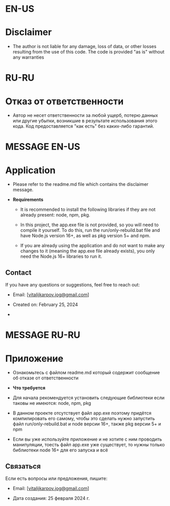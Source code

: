 # EN-US
# **Disclaimer**

- The author is not liable for any damage, loss of data, or other losses resulting from the use of this code. The code is provided "as is" without any warranties

# RU-RU
# **Отказ от ответственности**
- Автор не несет ответственности за любой ущерб, потерю данных или другие убытки, возникшие в результате использования этого кода. Код предоставляется "как есть" без каких-либо гарантий.

# MESSAGE EN-US
# Application

- Please refer to the readme.md file which contains the disclaimer message.

- **Requirements**

  - It is recommended to install the following libraries if they are not already present: node, npm, pkg.

  - In this project, the app.exe file is not provided, so you will need to compile it yourself. To do this, run the run/only-rebuild.bat file and have Node.js version 16+, as well as pkg version 5+ and npm.

  - If you are already using the application and do not want to make any changes to it (meaning the app.exe file already exists), you only need the Node.js 16+ libraries to run it.

## Contact

If you have any questions or suggestions, feel free to reach out:

- Email: [vitalijkarpov.jog@gmail.com]

- Created on: February 25, 2024
- 
# MESSAGE RU-RU
# Приложение

- Ознакомьтесь с файлом readme.md который содержит сообщение об отказе от ответственности

- **Что требуется**
  
- Для начала рекомендуется установить следующие библиотеки если таковы не имеются: node, npm, pkg

- В данном проекте отсутствует файл app.exe поэтому придётся компилировать его самому, чтобы это сделать нужно запустить файл run/only-rebuild.bat и node версии 16+, также pkg версии 5+ и npm
  
- Если вы уже используйте приложение и не хотите с ним проводить манипуляции, тоесть файл app.exe уже существует, то нужны только библиотеки node 16+ для его запуска и всё
  
## Связаться

Если есть вопросы или предложения, пишите:

- Email: [vitalijkarpov.jog@gmail.com]

- Дата создания: 25 февраля 2024 г.
